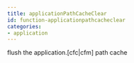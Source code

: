 ```yaml
---
title: applicationPathCacheClear
id: function-applicationpathcacheclear
categories:
- application
---
```


flush the application.[cfc|cfm] path cache
